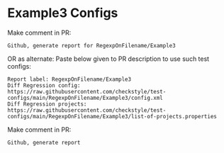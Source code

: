 # Example3 Configs
Make comment in PR:
```
Github, generate report for RegexpOnFilename/Example3
```
OR as alternate:
Paste below given to PR description to use such test configs:
```
Report label: RegexpOnFilename/Example3
Diff Regression config: https://raw.githubusercontent.com/checkstyle/test-configs/main/RegexpOnFilename/Example3/config.xml
Diff Regression projects: https://raw.githubusercontent.com/checkstyle/test-configs/main/RegexpOnFilename/Example3/list-of-projects.properties
```
Make comment in PR:
```
Github, generate report
```
